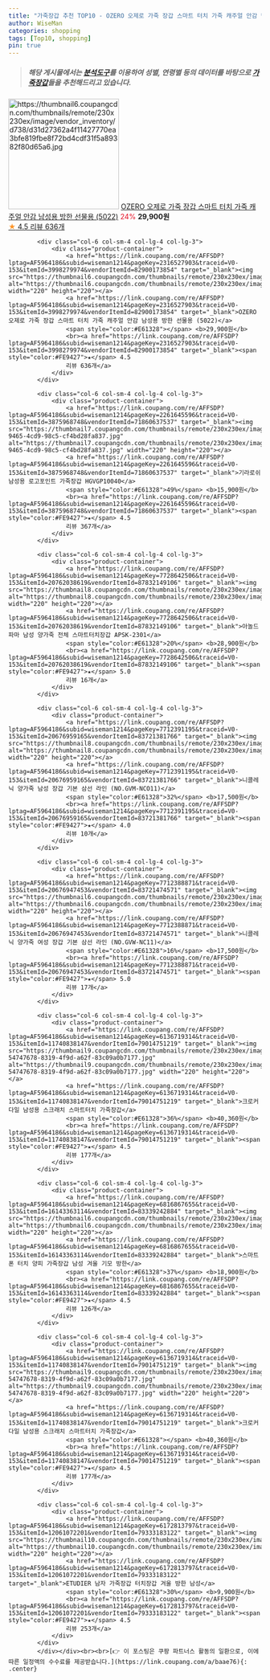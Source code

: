 ```yaml
---
title: "가죽장갑 추천 TOP10 - OZERO 오제로 가죽 장갑 스마트 터치 가죽 캐주얼 안감 남성용 방한 선물용 (5022)"
author: WiseMan
categories: shopping
tags: [Top10, shopping]
pin: true
---
```


> ##### 해당 게시물에서는 [**분석도구**](https://itemscout.io/)를 이용하여 **성별**, **연령별** 등의 데이터를 바탕으로 [**가죽장갑**](https://link.coupang.com/a/baae76)들을 추천해드리고 있습니다.
<div class="container"><div class="row">
            <div class="col-6 col-sm-4 col-lg-4 col-lg-3">
                <div class="product-container">
                    <a href="https://link.coupang.com/re/AFFSDP?lptag=AF5964186&subid=wiseman1214&pageKey=2316527903&traceid=V0-153&itemId=3998279974&vendorItemId=82900173854" target="_blank"><img src="https://thumbnail6.coupangcdn.com/thumbnails/remote/230x230ex/image/vendor_inventory/d738/d31d27362a4f11427770ea3bfe819fbe8f72bd4cdf31f5a89382f80d65a6.jpg" alt="https://thumbnail6.coupangcdn.com/thumbnails/remote/230x230ex/image/vendor_inventory/d738/d31d27362a4f11427770ea3bfe819fbe8f72bd4cdf31f5a89382f80d65a6.jpg" width="220" height="220"></a>
                    <a href="https://link.coupang.com/re/AFFSDP?lptag=AF5964186&subid=wiseman1214&pageKey=2316527903&traceid=V0-153&itemId=3998279974&vendorItemId=82900173854" target="_blank">OZERO 오제로 가죽 장갑 스마트 터치 가죽 캐주얼 안감 남성용 방한 선물용 (5022)</a>
                    <span style="color:#E61328">24%</span> <b>29,900원</b>
                    <br><a href="https://link.coupang.com/re/AFFSDP?lptag=AF5964186&subid=wiseman1214&pageKey=2316527903&traceid=V0-153&itemId=3998279974&vendorItemId=82900173854" target="_blank"><span style="color:#FE9427">★</span> 4.5
                    리뷰 636개</a>
                </div>
            </div>
            
            <div class="col-6 col-sm-4 col-lg-4 col-lg-3">
                <div class="product-container">
                    <a href="https://link.coupang.com/re/AFFSDP?lptag=AF5964186&subid=wiseman1214&pageKey=2316527903&traceid=V0-153&itemId=3998279974&vendorItemId=82900173854" target="_blank"><img src="https://thumbnail6.coupangcdn.com/thumbnails/remote/230x230ex/image/vendor_inventory/d738/d31d27362a4f11427770ea3bfe819fbe8f72bd4cdf31f5a89382f80d65a6.jpg" alt="https://thumbnail6.coupangcdn.com/thumbnails/remote/230x230ex/image/vendor_inventory/d738/d31d27362a4f11427770ea3bfe819fbe8f72bd4cdf31f5a89382f80d65a6.jpg" width="220" height="220"></a>
                    <a href="https://link.coupang.com/re/AFFSDP?lptag=AF5964186&subid=wiseman1214&pageKey=2316527903&traceid=V0-153&itemId=3998279974&vendorItemId=82900173854" target="_blank">OZERO 오제로 가죽 장갑 스마트 터치 가죽 캐주얼 안감 남성용 방한 선물용 (5022)</a>
                    <span style="color:#E61328"></span> <b>29,900원</b>
                    <br><a href="https://link.coupang.com/re/AFFSDP?lptag=AF5964186&subid=wiseman1214&pageKey=2316527903&traceid=V0-153&itemId=3998279974&vendorItemId=82900173854" target="_blank"><span style="color:#FE9427">★</span> 4.5
                    리뷰 636개</a>
                </div>
            </div>
            
            <div class="col-6 col-sm-4 col-lg-4 col-lg-3">
                <div class="product-container">
                    <a href="https://link.coupang.com/re/AFFSDP?lptag=AF5964186&subid=wiseman1214&pageKey=2261645596&traceid=V0-153&itemId=3875968748&vendorItemId=71860637537" target="_blank"><img src="https://thumbnail7.coupangcdn.com/thumbnails/remote/230x230ex/image/retail/images/2020/10/19/10/2/ba1825e5-9465-4cd9-98c5-cf4bd28fa837.jpg" alt="https://thumbnail7.coupangcdn.com/thumbnails/remote/230x230ex/image/retail/images/2020/10/19/10/2/ba1825e5-9465-4cd9-98c5-cf4bd28fa837.jpg" width="220" height="220"></a>
                    <a href="https://link.coupang.com/re/AFFSDP?lptag=AF5964186&subid=wiseman1214&pageKey=2261645596&traceid=V0-153&itemId=3875968748&vendorItemId=71860637537" target="_blank">기라로쉬 남성용 로고포인트 가죽장갑 HGVGP10040</a>
                    <span style="color:#E61328">49%</span> <b>15,900원</b>
                    <br><a href="https://link.coupang.com/re/AFFSDP?lptag=AF5964186&subid=wiseman1214&pageKey=2261645596&traceid=V0-153&itemId=3875968748&vendorItemId=71860637537" target="_blank"><span style="color:#FE9427">★</span> 4.5
                    리뷰 367개</a>
                </div>
            </div>
            
            <div class="col-6 col-sm-4 col-lg-4 col-lg-3">
                <div class="product-container">
                    <a href="https://link.coupang.com/re/AFFSDP?lptag=AF5964186&subid=wiseman1214&pageKey=7728642506&traceid=V0-153&itemId=20762038619&vendorItemId=87832149106" target="_blank"><img src="https://thumbnail8.coupangcdn.com/thumbnails/remote/230x230ex/image/vendor_inventory/36ac/b5753c43955cb2349b517796eae012b2cfd16d1ee8ed730ba196ee03bb61.jpg" alt="https://thumbnail8.coupangcdn.com/thumbnails/remote/230x230ex/image/vendor_inventory/36ac/b5753c43955cb2349b517796eae012b2cfd16d1ee8ed730ba196ee03bb61.jpg" width="220" height="220"></a>
                    <a href="https://link.coupang.com/re/AFFSDP?lptag=AF5964186&subid=wiseman1214&pageKey=7728642506&traceid=V0-153&itemId=20762038619&vendorItemId=87832149106" target="_blank">아놀드파마 남성 양가죽 전체 스마트터치장갑 APSK-2301</a>
                    <span style="color:#E61328">20%</span> <b>28,900원</b>
                    <br><a href="https://link.coupang.com/re/AFFSDP?lptag=AF5964186&subid=wiseman1214&pageKey=7728642506&traceid=V0-153&itemId=20762038619&vendorItemId=87832149106" target="_blank"><span style="color:#FE9427">★</span> 5.0
                    리뷰 16개</a>
                </div>
            </div>
            
            <div class="col-6 col-sm-4 col-lg-4 col-lg-3">
                <div class="product-container">
                    <a href="https://link.coupang.com/re/AFFSDP?lptag=AF5964186&subid=wiseman1214&pageKey=7712391195&traceid=V0-153&itemId=20676959165&vendorItemId=83721381766" target="_blank"><img src="https://thumbnail8.coupangcdn.com/thumbnails/remote/230x230ex/image/vendor_inventory/fffe/234bcc95b5e80e1d598352fae4085a17524c607659c888fba9d6697d9f46.jpg" alt="https://thumbnail8.coupangcdn.com/thumbnails/remote/230x230ex/image/vendor_inventory/fffe/234bcc95b5e80e1d598352fae4085a17524c607659c888fba9d6697d9f46.jpg" width="220" height="220"></a>
                    <a href="https://link.coupang.com/re/AFFSDP?lptag=AF5964186&subid=wiseman1214&pageKey=7712391195&traceid=V0-153&itemId=20676959165&vendorItemId=83721381766" target="_blank">니콜레닉 양가죽 남성 장갑 기본 삼선 라인 (NO.GVM-NCO11)</a>
                    <span style="color:#E61328">32%</span> <b>17,500원</b>
                    <br><a href="https://link.coupang.com/re/AFFSDP?lptag=AF5964186&subid=wiseman1214&pageKey=7712391195&traceid=V0-153&itemId=20676959165&vendorItemId=83721381766" target="_blank"><span style="color:#FE9427">★</span> 4.0
                    리뷰 10개</a>
                </div>
            </div>
            
            <div class="col-6 col-sm-4 col-lg-4 col-lg-3">
                <div class="product-container">
                    <a href="https://link.coupang.com/re/AFFSDP?lptag=AF5964186&subid=wiseman1214&pageKey=7712388871&traceid=V0-153&itemId=20676947453&vendorItemId=83721474571" target="_blank"><img src="https://thumbnail6.coupangcdn.com/thumbnails/remote/230x230ex/image/vendor_inventory/84e5/796807094c12fee0c1cd9a9b75e368bb44ebec12fb3e6a18f0d4834a2a73.jpg" alt="https://thumbnail6.coupangcdn.com/thumbnails/remote/230x230ex/image/vendor_inventory/84e5/796807094c12fee0c1cd9a9b75e368bb44ebec12fb3e6a18f0d4834a2a73.jpg" width="220" height="220"></a>
                    <a href="https://link.coupang.com/re/AFFSDP?lptag=AF5964186&subid=wiseman1214&pageKey=7712388871&traceid=V0-153&itemId=20676947453&vendorItemId=83721474571" target="_blank">니콜레닉 양가죽 여성 장갑 기본 삼선 라인 (NO.GVW-NC11)</a>
                    <span style="color:#E61328">16%</span> <b>17,500원</b>
                    <br><a href="https://link.coupang.com/re/AFFSDP?lptag=AF5964186&subid=wiseman1214&pageKey=7712388871&traceid=V0-153&itemId=20676947453&vendorItemId=83721474571" target="_blank"><span style="color:#FE9427">★</span> 5.0
                    리뷰 17개</a>
                </div>
            </div>
            
            <div class="col-6 col-sm-4 col-lg-4 col-lg-3">
                <div class="product-container">
                    <a href="https://link.coupang.com/re/AFFSDP?lptag=AF5964186&subid=wiseman1214&pageKey=6136719314&traceid=V0-153&itemId=11740838147&vendorItemId=79014751219" target="_blank"><img src="https://thumbnail9.coupangcdn.com/thumbnails/remote/230x230ex/image/retail/images/2527387990794595-54747678-8319-4f9d-a62f-83c09a0b7177.jpg" alt="https://thumbnail9.coupangcdn.com/thumbnails/remote/230x230ex/image/retail/images/2527387990794595-54747678-8319-4f9d-a62f-83c09a0b7177.jpg" width="220" height="220"></a>
                    <a href="https://link.coupang.com/re/AFFSDP?lptag=AF5964186&subid=wiseman1214&pageKey=6136719314&traceid=V0-153&itemId=11740838147&vendorItemId=79014751219" target="_blank">크로커다일 남성용 스크래치 스마트터치 가죽장갑</a>
                    <span style="color:#E61328">36%</span> <b>40,360원</b>
                    <br><a href="https://link.coupang.com/re/AFFSDP?lptag=AF5964186&subid=wiseman1214&pageKey=6136719314&traceid=V0-153&itemId=11740838147&vendorItemId=79014751219" target="_blank"><span style="color:#FE9427">★</span> 4.5
                    리뷰 177개</a>
                </div>
            </div>
            
            <div class="col-6 col-sm-4 col-lg-4 col-lg-3">
                <div class="product-container">
                    <a href="https://link.coupang.com/re/AFFSDP?lptag=AF5964186&subid=wiseman1214&pageKey=6816867655&traceid=V0-153&itemId=16143363114&vendorItemId=83339242884" target="_blank"><img src="https://thumbnail6.coupangcdn.com/thumbnails/remote/230x230ex/image/vendor_inventory/aebc/d887d6eff5eeacfe5ee51d187119ebe88974b0e2ec617402d3c4e6c7a1f6.jpg" alt="https://thumbnail6.coupangcdn.com/thumbnails/remote/230x230ex/image/vendor_inventory/aebc/d887d6eff5eeacfe5ee51d187119ebe88974b0e2ec617402d3c4e6c7a1f6.jpg" width="220" height="220"></a>
                    <a href="https://link.coupang.com/re/AFFSDP?lptag=AF5964186&subid=wiseman1214&pageKey=6816867655&traceid=V0-153&itemId=16143363114&vendorItemId=83339242884" target="_blank">스마트폰 터치 양피 가죽장갑 남성 겨울 기모 방한</a>
                    <span style="color:#E61328">37%</span> <b>18,900원</b>
                    <br><a href="https://link.coupang.com/re/AFFSDP?lptag=AF5964186&subid=wiseman1214&pageKey=6816867655&traceid=V0-153&itemId=16143363114&vendorItemId=83339242884" target="_blank"><span style="color:#FE9427">★</span> 4.5
                    리뷰 126개</a>
                </div>
            </div>
            
            <div class="col-6 col-sm-4 col-lg-4 col-lg-3">
                <div class="product-container">
                    <a href="https://link.coupang.com/re/AFFSDP?lptag=AF5964186&subid=wiseman1214&pageKey=6136719314&traceid=V0-153&itemId=11740838147&vendorItemId=79014751219" target="_blank"><img src="https://thumbnail9.coupangcdn.com/thumbnails/remote/230x230ex/image/retail/images/2527387990794595-54747678-8319-4f9d-a62f-83c09a0b7177.jpg" alt="https://thumbnail9.coupangcdn.com/thumbnails/remote/230x230ex/image/retail/images/2527387990794595-54747678-8319-4f9d-a62f-83c09a0b7177.jpg" width="220" height="220"></a>
                    <a href="https://link.coupang.com/re/AFFSDP?lptag=AF5964186&subid=wiseman1214&pageKey=6136719314&traceid=V0-153&itemId=11740838147&vendorItemId=79014751219" target="_blank">크로커다일 남성용 스크래치 스마트터치 가죽장갑</a>
                    <span style="color:#E61328"></span> <b>40,360원</b>
                    <br><a href="https://link.coupang.com/re/AFFSDP?lptag=AF5964186&subid=wiseman1214&pageKey=6136719314&traceid=V0-153&itemId=11740838147&vendorItemId=79014751219" target="_blank"><span style="color:#FE9427">★</span> 4.5
                    리뷰 177개</a>
                </div>
            </div>
            
            <div class="col-6 col-sm-4 col-lg-4 col-lg-3">
                <div class="product-container">
                    <a href="https://link.coupang.com/re/AFFSDP?lptag=AF5964186&subid=wiseman1214&pageKey=6172813797&traceid=V0-153&itemId=12061072201&vendorItemId=79333183122" target="_blank"><img src="https://thumbnail10.coupangcdn.com/thumbnails/remote/230x230ex/image/vendor_inventory/8255/257c79d41727990874bacb41ac3c9450a04c86d990145c1e792c6b3d826c.png" alt="https://thumbnail10.coupangcdn.com/thumbnails/remote/230x230ex/image/vendor_inventory/8255/257c79d41727990874bacb41ac3c9450a04c86d990145c1e792c6b3d826c.png" width="220" height="220"></a>
                    <a href="https://link.coupang.com/re/AFFSDP?lptag=AF5964186&subid=wiseman1214&pageKey=6172813797&traceid=V0-153&itemId=12061072201&vendorItemId=79333183122" target="_blank">ETUDIER 남자 가죽장갑 터치장갑 겨울 방한 남성</a>
                    <span style="color:#E61328">30%</span> <b>9,900원</b>
                    <br><a href="https://link.coupang.com/re/AFFSDP?lptag=AF5964186&subid=wiseman1214&pageKey=6172813797&traceid=V0-153&itemId=12061072201&vendorItemId=79333183122" target="_blank"><span style="color:#FE9427">★</span> 4.5
                    리뷰 253개</a>
                </div>
            </div>
            </div></div><br><br>[👉 이 포스팅은 쿠팡 파트너스 활동의 일환으로, 이에 따른 일정액의 수수료를 제공받습니다.](https://link.coupang.com/a/baae76){: .center}